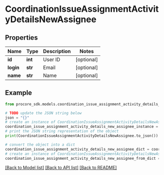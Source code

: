 # CoordinationIssueAssignmentActivityDetailsNewAssignee


## Properties

Name | Type | Description | Notes
------------ | ------------- | ------------- | -------------
**id** | **int** | User ID | [optional] 
**login** | **str** | Email | [optional] 
**name** | **str** | Name | [optional] 

## Example

```python
from procore_sdk.models.coordination_issue_assignment_activity_details_new_assignee import CoordinationIssueAssignmentActivityDetailsNewAssignee

# TODO update the JSON string below
json = "{}"
# create an instance of CoordinationIssueAssignmentActivityDetailsNewAssignee from a JSON string
coordination_issue_assignment_activity_details_new_assignee_instance = CoordinationIssueAssignmentActivityDetailsNewAssignee.from_json(json)
# print the JSON string representation of the object
print(CoordinationIssueAssignmentActivityDetailsNewAssignee.to_json())

# convert the object into a dict
coordination_issue_assignment_activity_details_new_assignee_dict = coordination_issue_assignment_activity_details_new_assignee_instance.to_dict()
# create an instance of CoordinationIssueAssignmentActivityDetailsNewAssignee from a dict
coordination_issue_assignment_activity_details_new_assignee_from_dict = CoordinationIssueAssignmentActivityDetailsNewAssignee.from_dict(coordination_issue_assignment_activity_details_new_assignee_dict)
```
[[Back to Model list]](../README.md#documentation-for-models) [[Back to API list]](../README.md#documentation-for-api-endpoints) [[Back to README]](../README.md)


